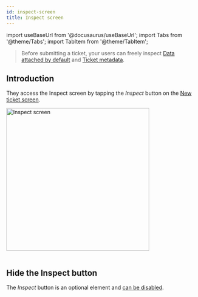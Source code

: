 ```yaml
---
id: inspect-screen
title: Inspect screen
---
```

import useBaseUrl from '@docusaurus/useBaseUrl';
import Tabs from '@theme/Tabs';
import TabItem from '@theme/TabItem';

> Before submitting a ticket, your users can freely inspect [Data attached by default](/react/configuration-and-data/data-attached-by-default) and [Ticket metadata](/react/configuration-and-data/ticket-metadata.md).

## Introduction

They access the Inspect screen by tapping the *Inspect* button on the [New ticket screen](/react/shake-ui/new-ticket-screen.md).

<table class="media-container mt-50">
<img
  className="screen-image"
  alt="Inspect screen"
  width="376"
  src={useBaseUrl('screens/android-inspect-screen@2x.png')}
/>
</table>


## Hide the Inspect button

The *Inspect* button is an optional element and [can be disabled](/react/configuration-and-data/new-ticket-screen-elements#inspect-button).
